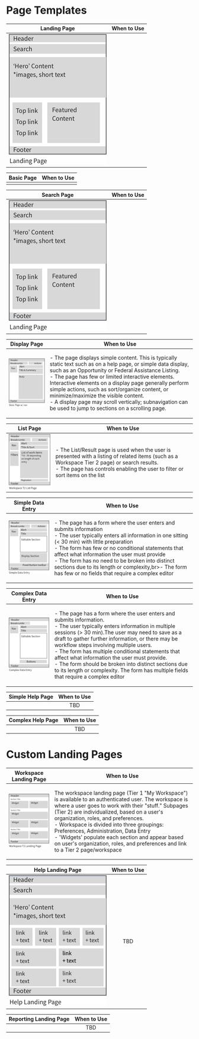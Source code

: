 # Page Templates

| Landing Page  | When to Use   |
|:-------------:|:-------------:|
|![Landing Page](/assets/img/landing-page.png)| |

| Basic Page  | When to Use  |
|:-------------:|:-------------:|
| | |

| Search Page   | When to Use  |
|:-------------:|:-------------:|
|![Landing Page](/assets/img/landing-page.png)| |

| Display Page  | When to Use  |
|:-------------:|:-------------:|
|![Display Page](/assets/img/basic-page.png)|  <p align="left"> - The page displays simple content. This is typically static text such as on a help page, or simple data display, such as an Opportunity or Federal Assistance Listing.<br>- The page has few or limited interactive elements. Interactive elements on a display page generally perform simple actions, such as sort/organize content, or minimize/maximize the visible content.<br>- A display page may scroll vertically; subnavigation can be used to jump to sections on a scrolling page.</p>|

| List Page  | When to Use  |
|:-------------:|:-------------:|
|![List Page](/assets/img/workspace-t2.png)| <p align="left"> - The List/Result page is used when the user is presented with a listing of related items (such as a Workspace Tier 2 page) or search results.<br>- The page has controls enabling the user to filter or sort items on the list</p> |

| Simple Data Entry   | When to Use   |
|:-------------:|:-------------:|
| ![Simple Data Entry Page](/assets/img/simple-data-entry.png)| <p align="left"> - The page has a form where the user enters and submits information<br>- The user typically enters all information in one sitting (< 30 min) with little preparation<br>- The form has few or no conditional statements that affect what information the user must provide<br>- The form has no need to be broken into distinct sections due to its length or complexity,br>- The form has few or no fields that require a complex editor</p>|

| Complex Data Entry  | When to Use   |
|:-------------:|:-------------:|
|![Complex Data Entry Page](/assets/img/complex-data-entry.png)|  <p align="left"> - The page has a form where the user enters and submits information.<br> - The user typically enters information in multiple sessions (> 30 min).The user may need to save as a draft to gather further information, or there may be workflow steps involving multiple users.<br> - The form has multiple conditional statements that affect what information the user must provide.<br> - The form should be broken into distinct sections due to its length or complexity. The form has multiple fields that require a complex editor</p> |

| Simple Help Page  | When to Use  |
|:-------------:|:-------------:|
|  | TBD  |

| Complex Help Page  | When to Use  |
|:-------------:|:-------------:|
| | TBD |


# Custom Landing Pages

| Workspace Landing Page  | When to Use |
|:-------------:|:-------------:|
|![Workspace Landing Page](/assets/img/workspace-t1.png)|<p align="left">The workspace landing page (Tier 1 "My Workspace") is available to an authenticated user. The workspace is where a user goes to work with their "stuff." Subpages (Tier 2) are individualized, based on a user's organization, roles, and preferences.<br>- Workspace is divided into three groupings: Preferences, Administration, Data Entry<br>- 'Widgets' populate each section and appear based on user's organization, roles, and preferences and link to a Tier 2 page/workspace</p> |

| Help Landing Page | When to Use  |
|:-------------:|:-------------:|
|![Help Landing Page](/assets/img/help-landing-page.png)| TBD   |

| Reporting Landing Page  | When to Use |
|:-------------:|:-------------:|
|   | TBD   |